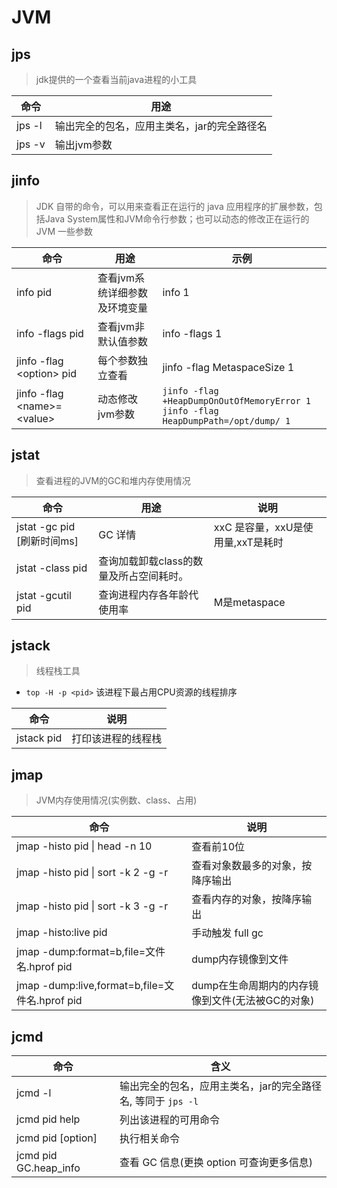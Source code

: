 # JVM

## jps

> jdk提供的一个查看当前java进程的小工具

| 命令     | 用途                      |
|--------|-------------------------|
| jps -l | 输出完全的包名，应用主类名，jar的完全路径名 |
| jps -v | 输出jvm参数                 |


## jinfo

> JDK 自带的命令，可以用来查看正在运行的 java 应用程序的扩展参数，包括Java System属性和JVM命令行参数；也可以动态的修改正在运行的 JVM 一些参数

| 命令                             | 用途               | 示例                                                                                        |
|--------------------------------|------------------|-------------------------------------------------------------------------------------------|
| info pid                       | 查看jvm系统详细参数及环境变量 | info 1                                                                                    |
| info -flags pid                | 查看jvm非默认值参数      | info -flags 1                                                                             |
| jinfo -flag \<option\> pid     | 每个参数独立查看         | jinfo -flag MetaspaceSize 1                                                               |
| jinfo -flag \<name\>=\<value\> | 动态修改jvm参数        | `jinfo -flag +HeapDumpOnOutOfMemoryError 1` <br/> `jinfo -flag HeapDumpPath=/opt/dump/ 1` |


## jstat

> 查看进程的JVM的GC和堆内存使用情况

| 命令                     | 用途                     | 说明                     |
|------------------------|------------------------|------------------------|
| jstat -gc pid [刷新时间ms] | GC 详情                  | xxC 是容量，xxU是使用量,xxT是耗时 |
| jstat -class pid       | 查询加载卸载class的数量及所占空间耗时。 |                        |
| jstat -gcutil pid      | 查询进程内存各年龄代使用率          | M是metaspace            |


## jstack

> 线程栈工具

- `top -H -p <pid>` 该进程下最占用CPU资源的线程排序

| 命令         | 说明        |
|------------|-----------|
| jstack pid | 打印该进程的线程栈 |

## jmap

> JVM内存使用情况(实例数、class、占用)

| 命令                                          | 说明                           |
|---------------------------------------------|------------------------------|
| jmap -histo pid &#124; head -n 10           | 查看前10位                       |
| jmap -histo pid &#124; sort -k 2 -g -r      | 查看对象数最多的对象，按降序输出             |
| jmap -histo pid &#124; sort -k 3 -g -r      | 查看内存的对象，按降序输出                |
| jmap -histo:live pid                        | 手动触发 full gc                 |
| jmap -dump:format=b,file=文件名.hprof pid      | dump内存镜像到文件                  |
| jmap -dump:live,format=b,file=文件名.hprof pid | dump在生命周期内的内存镜像到文件(无法被GC的对象) |

## jcmd

| 命令                    | 含义                                    |
|-----------------------|---------------------------------------|
| jcmd -l               | 输出完全的包名，应用主类名，jar的完全路径名, 等同于 `jps -l` |
| jcmd pid help         | 列出该进程的可用命令                            |
| jcmd pid [option]     | 执行相关命令                                |
| jcmd pid GC.heap_info | 查看 GC 信息(更换 option 可查询更多信息)           |

